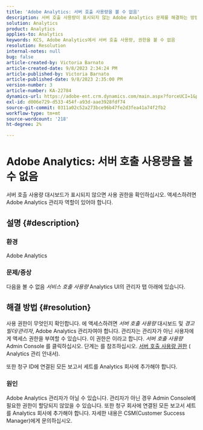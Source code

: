 ```yaml
---
title: 'Adobe Analytics: 서버 호출 사용량을 볼 수 없음'
description: 서버 호출 사용량이 표시되지 않는 Adobe Analytics 문제를 해결하는 방법에 대해 알아봅니다. 사용 권한을 확인합니다.
solution: Analytics
product: Analytics
applies-to: Analytics
keywords: KCS, Adobe Analytics에서 서버 호출 사용량, 권한을 볼 수 없음
resolution: Resolution
internal-notes: null
bug: false
article-created-by: Victoria Barnato
article-created-date: 9/8/2023 2:34:24 PM
article-published-by: Victoria Barnato
article-published-date: 9/8/2023 2:35:00 PM
version-number: 3
article-number: KA-22784
dynamics-url: https://adobe-ent.crm.dynamics.com/main.aspx?forceUCI=1&pagetype=entityrecord&etn=knowledgearticle&id=4532a7c9-544e-ee11-be6e-6045bd006c82
exl-id: d006e729-d533-454f-a93d-aae3928fdf74
source-git-commit: 0311a02c52a273bce96b47fe2d3fea41a74f2fb2
workflow-type: tm+mt
source-wordcount: '218'
ht-degree: 2%

---
```


# Adobe Analytics: 서버 호출 사용량을 볼 수 없음


서버 호출 사용량 대시보드가 표시되지 않으면 사용 권한을 확인하십시오. 액세스하려면 Adobe Analytics 관리자 역할이 있어야 합니다.

## 설명 {#description}


### 환경

Adobe Analytics

### 문제/증상

다음을 볼 수 없음 *서비스 호출 사용량* Analytics UI의 관리자 탭 아래에 있습니다.


## 해결 방법 {#resolution}


사용 권한이 무엇인지 확인합니다. 에 액세스하려면 *서버 호출 사용량* 대시보드 및 *경고 빌더/관리자*, Adobe Analytics 관리자여야 합니다. 관리자는 관리자가 아닌 사용자에게 액세스 권한을 부여할 수 있습니다. 이 권한은 이라고 합니다. *서버 호출 사용량* Admin Console 를 클릭하십시오. 단계는 를 참조하십시오. [서버 호출 사용량 권한](https://experienceleague.adobe.com/docs/analytics/admin/admin-tools/server-call-usage/overage-overview.html?lang=en#section_FCC58EB635954A32990D4E67B52B4369) ( Analytics 관리 안내서).

또한 청구 ID에 연결된 모든 보고서 세트를 Analytics 회사에 추가해야 합니다.

### 원인

Adobe Analytics 관리자가 아닐 수 있습니다. 관리자가 아닌 경우 Admin Console에 필요한 권한이 할당되지 않았을 수 있습니다. 또한 청구 회사에 연결된 모든 보고서 세트를 Analytics 회사에 추가해야 합니다. 자세한 내용은 CSM(Customer Success Manager)에게 문의하십시오.
